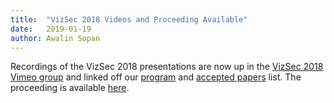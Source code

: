 ```yaml
---
title:  "VizSec 2018 Videos and Proceeding Available"
date:   2019-01-19
author: Awalin Sopan
---
```


<p>Recordings of the VizSec 2018 presentations are now up in the <a href="https://vimeo.com/search?q=vizsec+2018&uploaded=this-year">VizSec 2018 Vimeo group</a> and linked off our <a 
href="/vizsec2018/#program">program</a> and <a href="/vizsec2018/#papers">accepted papers</a> list. The proceeding 
is available <a href="https://ieeexplore.ieee.org/xpl/conhome/8706256/proceeding">here</a>. </p>
